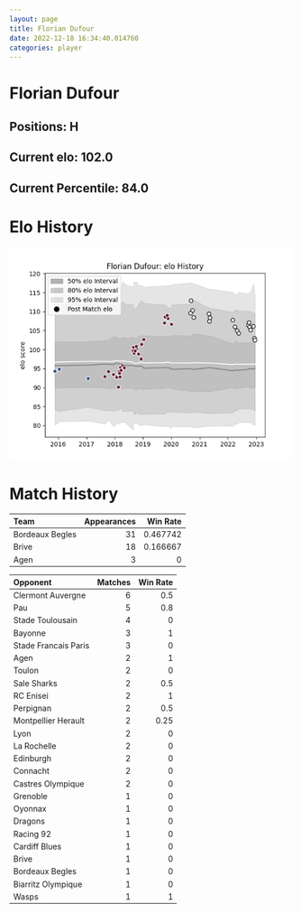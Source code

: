 ```yaml
---  
layout: page  
title: Florian Dufour  
date: 2022-12-18 16:34:40.014760  
categories: player  
---
```

# Florian Dufour

## Positions: H

## Current elo: 102.0

## Current Percentile: 84.0

# Elo History


![elo history](history_FlorianDufour.png)
# Match History


| Team            |   Appearances |   Win Rate |
|:----------------|--------------:|-----------:|
| Bordeaux Begles |            31 |   0.467742 |
| Brive           |            18 |   0.166667 |
| Agen            |             3 |   0        |

| Opponent             |   Matches |   Win Rate |
|:---------------------|----------:|-----------:|
| Clermont Auvergne    |         6 |       0.5  |
| Pau                  |         5 |       0.8  |
| Stade Toulousain     |         4 |       0    |
| Bayonne              |         3 |       1    |
| Stade Francais Paris |         3 |       0    |
| Agen                 |         2 |       1    |
| Toulon               |         2 |       0    |
| Sale Sharks          |         2 |       0.5  |
| RC Enisei            |         2 |       1    |
| Perpignan            |         2 |       0.5  |
| Montpellier Herault  |         2 |       0.25 |
| Lyon                 |         2 |       0    |
| La Rochelle          |         2 |       0    |
| Edinburgh            |         2 |       0    |
| Connacht             |         2 |       0    |
| Castres Olympique    |         2 |       0    |
| Grenoble             |         1 |       0    |
| Oyonnax              |         1 |       0    |
| Dragons              |         1 |       0    |
| Racing 92            |         1 |       0    |
| Cardiff Blues        |         1 |       0    |
| Brive                |         1 |       0    |
| Bordeaux Begles      |         1 |       0    |
| Biarritz Olympique   |         1 |       0    |
| Wasps                |         1 |       1    |